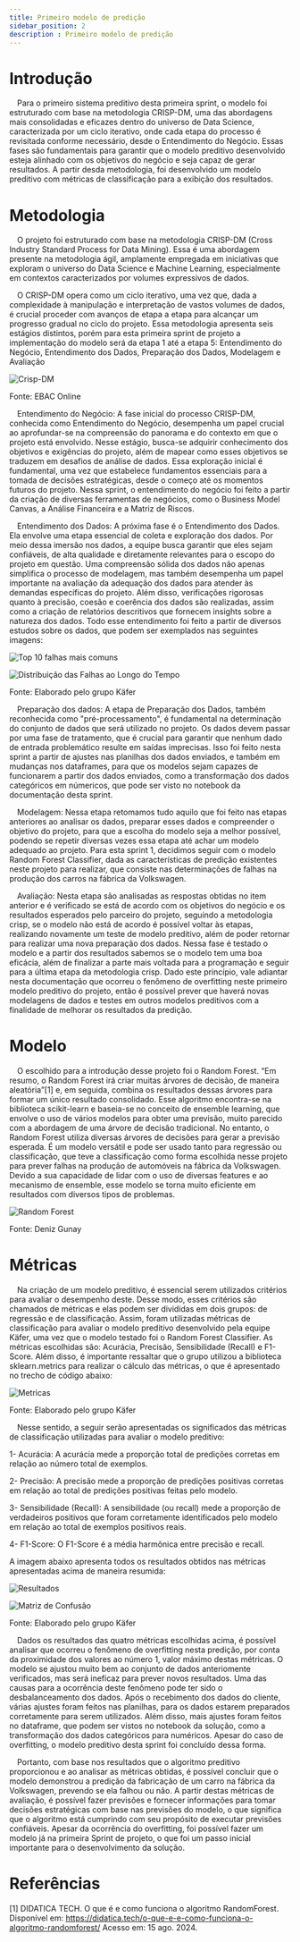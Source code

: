 ```yaml
---
title: Primeiro modelo de predição
sidebar_position: 2
description : Primeiro modelo de predição
---
```


# Introdução

&emsp;Para o primeiro sistema preditivo desta primeira sprint, o modelo foi estruturado com base na metodologia CRISP-DM, uma das abordagens mais consolidadas e eficazes dentro do universo de Data Science, caracterizada por um ciclo iterativo, onde cada etapa do processo é revisitada conforme necessário, desde o Entendimento do Negócio. Essas fases são fundamentais para garantir que o modelo preditivo desenvolvido esteja alinhado com os objetivos do negócio e seja capaz de gerar resultados. A partir desda metodologia, foi desenvolvido um modelo preditivo com métricas de classificação para a exibição dos resultados.

# Metodologia

&emsp;O projeto foi estruturado com base na metodologia CRISP-DM (Cross Industry Standard Process for Data Mining). Essa é uma abordagem presente na metodologia ágil, amplamente empregada em iniciativas que exploram o universo do Data Science e Machine Learning, especialmente em contextos caracterizados por volumes expressivos de dados.

&emsp;O CRISP-DM opera como um ciclo iterativo, uma vez que, dada a complexidade à manipulação e interpretação de vastos volumes de dados, é crucial proceder com avanços de etapa a etapa para alcançar um progresso gradual no ciclo do projeto. Essa metodologia apresenta seis estágios distintos, porém para esta primeira sprint de projeto a implementação do modelo será da etapa 1 até a etapa 5: Entendimento do Negócio, Entendimento dos Dados, Preparação dos Dados, Modelagem e Avaliação

![Crisp-DM](../../../../static/img/crispEtapas.png)

Fonte: EBAC Online

&emsp;Entendimento do Negócio: A fase inicial do processo CRISP-DM, conhecida como Entendimento do Negócio, desempenha um papel crucial ao aprofundar-se na compreensão do panorama e do contexto em que o projeto está envolvido. Nesse estágio, busca-se adquirir conhecimento dos objetivos e exigências do projeto, além de mapear como esses objetivos se traduzem em desafios de análise de dados. Essa exploração inicial é fundamental, uma vez que estabelece fundamentos essenciais para a tomada de decisões estratégicas, desde o começo até os momentos futuros do projeto. Nessa sprint, o entendimento do negócio foi feito a partir da criação de diversas ferramentas de negócios, como o Business Model Canvas, a Análise Financeira e a Matriz de Riscos.

&emsp;Entendimento dos Dados: A próxima fase é o Entendimento dos Dados. Ela envolve uma etapa essencial de coleta e exploração dos dados. Por meio dessa imersão nos dados, a equipe busca garantir que eles sejam confiáveis, de alta qualidade e diretamente relevantes para o escopo do projeto em questão. Uma compreensão sólida dos dados não apenas simplifica o processo de modelagem, mas também desempenha um papel importante na avaliação da adequação dos dados para atender às demandas específicas do projeto. Além disso, verificações rigorosas quanto à precisão, coesão e coerência dos dados são realizadas, assim como a criação de relatórios descritivos que fornecem insights sobre a natureza dos dados. Todo esse entendimento foi feito a partir de diversos estudos sobre os dados, que podem ser exemplados nas seguintes imagens:

![Top 10 falhas mais comuns](../../../../static/img/10_falhas.png)

![Distribuição das Falhas ao Longo do Tempo](../../../../static/img/distri_falhas.png)

Fonte: Elaborado pelo grupo Käfer

&emsp;Preparação dos dados: A etapa de Preparação dos Dados, também reconhecida como "pré-processamento", é fundamental na determinação do conjunto de dados que será utilizado no projeto. Os dados devem passar por uma fase de tratamento, que é crucial para garantir que nenhum dado de entrada problemático resulte em saídas imprecisas. Isso foi feito nesta sprint a partir de ajustes nas planilhas dos dados enviados, e também em mudanças nos dataframes, para que os modelos sejam capazes de funcionarem a partir dos dados enviados, como a transformação dos dados categóricos em númericos, que pode ser visto no notebook da documentação desta sprint.

&emsp;Modelagem: Nessa etapa retomamos tudo aquilo que foi feito nas etapas anteriores ao analisar os dados, preparar esses dados e compreender o objetivo do projeto, para que a escolha do modelo seja a melhor possível, podendo se repetir diversas vezes essa etapa até achar um modelo adequado ao projeto. Para esta sprint 1, decidimos seguir com o modelo Random Forest Classifier, dada as características de predição existentes neste projeto para realizar, que consiste nas determinações de falhas na produção dos carros na fábrica da Volkswagen. 

&emsp;Avaliação: Nesta etapa são analisadas as respostas obtidas no item anterior e é verificado se está de acordo com os objetivos do negócio e os resultados esperados pelo parceiro do projeto, seguindo a metodologia crisp, se o modelo não está de acordo é possível voltar às etapas, realizando novamente um teste de modelo preditivo, além de poder retornar para realizar uma nova preparação dos dados. Nessa fase é testado o modelo e a partir dos resultados sabemos se o modelo tem uma boa eficácia, além de finalizar a parte mais voltada para a programação e seguir para a última etapa da metodologia crisp. Dado este princípio, vale adiantar nesta documentação que ocorreu o fenômeno de overfitting neste primeiro modelo preditivo do projeto, então é possível prever que haverá novas modelagens de dados e testes em outros modelos preditivos com a finalidade de melhorar os resultados da predição.

# Modelo

&emsp;O escolhido para a introdução desse projeto foi o Random Forest. “Em resumo, o Random Forest irá criar muitas árvores de decisão, de maneira aleatória”[1] e, em seguida, combina os resultados dessas árvores para formar um único resultado consolidado. Esse algoritmo encontra-se na biblioteca scikit-learn e baseia-se no conceito de ensemble learning, que envolve o uso de vários modelos para obter uma previsão, muito parecido com a abordagem de uma árvore de decisão tradicional. No entanto, o Random Forest utiliza diversas árvores de decisões para gerar a previsão esperada. É um modelo versátil e pode ser usado tanto para regressão ou classificação, que teve a classificação como forma escolhida nesse projeto para prever falhas na produção de automóveis na fábrica da Volkswagen. Devido a sua capacidade de lidar com o uso de diversas features e ao mecanismo de ensemble, esse modelo se torna muito eficiente em resultados com diversos tipos de problemas.

![Random Forest](../../../../static/img/randomForest.png)

Fonte: Deniz Gunay

# Métricas

&emsp;Na criação de um modelo preditivo, é essencial serem utilizados critérios para avaliar o desempenho deste. Desse modo, esses critérios são chamados de métricas e elas podem ser divididas em dois grupos: de regressão e de classificação. Assim, foram utilizadas métricas de classificação para avaliar o modelo preditivo desenvolvido pela equipe Käfer, uma vez que o modelo testado foi o Random Forest Classifier. As métricas escolhidas são: Acurácia, Precisão, Sensibilidade (Recall) e F1-Score. Além disso, é importante ressaltar que o grupo utilizou a biblioteca sklearn.metrics para realizar o cálculo das métricas, o que é apresentado no trecho de código abaixo:

![Metricas](../../../../static/img/metricasSprint1Kafer.png)

Fonte: Elaborado pelo grupo Käfer

&emsp;Nesse sentido, a seguir serão apresentadas os significados das métricas de classificação utilizadas para avaliar o modelo preditivo:

1- Acurácia: A acurácia mede a proporção total de predições corretas em relação ao número total de exemplos.

2- Precisão: A precisão mede a proporção de predições positivas corretas em relação ao total de predições positivas feitas pelo modelo.

3- Sensibilidade (Recall): A sensibilidade (ou recall) mede a proporção de verdadeiros positivos que foram corretamente identificados pelo modelo em relação ao total de exemplos positivos reais.

4- F1-Score: O F1-Score é a média harmônica entre precisão e recall.

A imagem abaixo apresenta todos os resultados obtidos nas métricas apresentadas acima de maneira resumida:

![Resultados](../../../../static/img/resultadosSprint1Kafer.png)

![Matriz de Confusão](../../../../static/img/output.png)

Fonte: Elaborado pelo grupo Käfer

&emsp;Dados os resultados das quatro métricas escolhidas acima, é possível analisar que ocorreu o fenômeno de overfitting nesta predição, por conta da proximidade dos valores ao número 1, valor máximo destas métricas. O modelo se ajustou muito bem ao conjunto de dados anteriomente verificados, mas será ineficaz para prever novos resultados. Uma das causas para a ocorrência deste fenômeno pode ter sido o desbalanceamento dos dados. Após o recebimento dos dados do cliente, várias ajustes foram feitos nas planilhas, para os dados estarem preparados corretamente para serem utilizados. Além disso, mais ajustes foram feitos no dataframe, que podem ser vistos no notebook da solução, como a transformação dos dados categóricos para numéricos. Apesar do caso de overfitting, o modelo preditivo desta sprint foi concluído dessa forma. 

&emsp;Portanto, com base nos resultados que o algoritmo preditivo proporcionou e ao analisar as métricas obtidas, é possível concluir que o modelo demonstrou a predição da fabricação de um carro na fábrica da Volkswagen, prevendo se ela falhou ou não. A partir destas métricas de avaliação, é possível fazer previsões e fornecer informações para tomar decisões estratégicas com base nas previsões do modelo, o que significa que o algoritmo está cumprindo com seu propósito de executar previsões confiáveis. Apesar da ocorrência do overfitting, foi possível fazer um modelo já na primeira Sprint de projeto, o que foi um passo inicial importante para o desenvolvimento da solução.

# Referências

[1] DIDATICA TECH. O que é e como funciona o algoritmo RandomForest. Disponível em: https://didatica.tech/o-que-e-e-como-funciona-o-algoritmo-randomforest/ Acesso em: 15 ago. 2024.